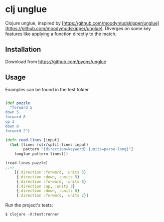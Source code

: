 # clj unglue

Clojure unglue, inspired by [https://github.com/moodymudskipper/unglue](https://github.com/moodymudskipper/unglue). Diverges on some key features like applying a function directly to the match.

## Installation

Download from https://github.com/pyons/unglue

## Usage

Examples can be found in the test folder


```clojure

(def puzzle
  "forward 5
down 5
forward 8
up 3
down 8
forward 2")

(defn read-lines [input]
  (let [lines (str/split-lines input)
        pattern "{direction=keyword} {units=parse-long}"]
    (unglue pattern lines)))

(read-lines puzzle)
;;=>
    [{:direction :forward, :units 5}
     {:direction :down, :units 5}
     {:direction :forward, :units 8}
     {:direction :up, :units 3}
     {:direction :down, :units 8}
     {:direction :forward, :units 2}]

```


Run the project's tests:

    $ clojure -X:test:runner

